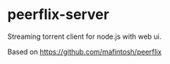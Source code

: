 peerflix-server
===============

Streaming torrent client for node.js with web ui.

Based on https://github.com/mafintosh/peerflix
